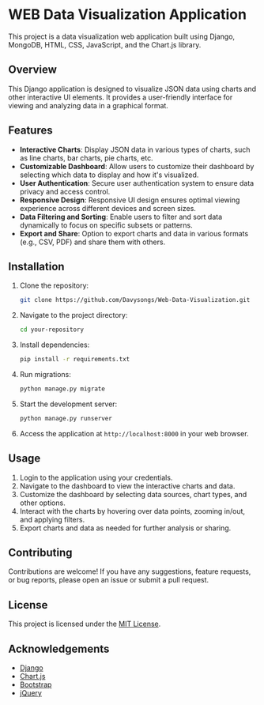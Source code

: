 # WEB Data Visualization Application
This project is a data visualization web application built using Django, MongoDB, HTML, CSS, JavaScript, and the Chart.js library.

## Overview

This Django application is designed to visualize JSON data using charts and other interactive UI elements. It provides a user-friendly interface for viewing and analyzing data in a graphical format.

## Features

- **Interactive Charts**: Display JSON data in various types of charts, such as line charts, bar charts, pie charts, etc.
- **Customizable Dashboard**: Allow users to customize their dashboard by selecting which data to display and how it's visualized.
- **User Authentication**: Secure user authentication system to ensure data privacy and access control.
- **Responsive Design**: Responsive UI design ensures optimal viewing experience across different devices and screen sizes.
- **Data Filtering and Sorting**: Enable users to filter and sort data dynamically to focus on specific subsets or patterns.
- **Export and Share**: Option to export charts and data in various formats (e.g., CSV, PDF) and share them with others.

## Installation

1. Clone the repository:
   ```bash
   git clone https://github.com/Davysongs/Web-Data-Visualization.git
   ```

2. Navigate to the project directory:
   ```bash
   cd your-repository
   ```

3. Install dependencies:
   ```bash
   pip install -r requirements.txt
   ```

4. Run migrations:
   ```bash
   python manage.py migrate
   ```

5. Start the development server:
   ```bash
   python manage.py runserver
   ```

6. Access the application at `http://localhost:8000` in your web browser.

## Usage

1. Login to the application using your credentials.
2. Navigate to the dashboard to view the interactive charts and data.
3. Customize the dashboard by selecting data sources, chart types, and other options.
4. Interact with the charts by hovering over data points, zooming in/out, and applying filters.
5. Export charts and data as needed for further analysis or sharing.

## Contributing

Contributions are welcome! If you have any suggestions, feature requests, or bug reports, please open an issue or submit a pull request.

## License

This project is licensed under the [MIT License](LICENSE).

## Acknowledgements

- [Django](https://www.djangoproject.com/)
- [Chart.js](https://www.chartjs.org/)
- [Bootstrap](https://getbootstrap.com/)
- [jQuery](https://jquery.com/)
